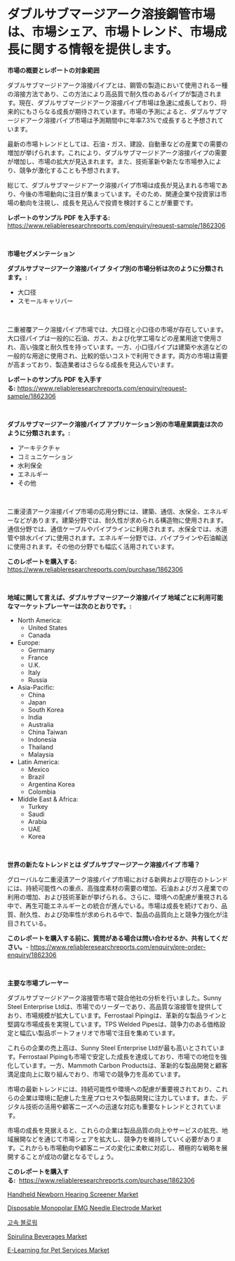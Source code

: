 <p><h1>ダブルサブマージアーク溶接鋼管市場は、市場シェア、市場トレンド、市場成長に関する情報を提供します。</h1></p><p><strong>市場の概要とレポートの対象範囲</strong></p>
<p><p>ダブルサブマージドアーク溶接パイプとは、鋼管の製造において使用される一種の溶接方法であり、この方法により高品質で耐久性のあるパイプが製造されます。現在、ダブルサブマージドアーク溶接パイプ市場は急速に成長しており、将来的にもさらなる成長が期待されています。市場の予測によると、ダブルサブマージドアーク溶接パイプ市場は予測期間中に年率7.3%で成長すると予想されています。</p><p>最新の市場トレンドとしては、石油・ガス、建設、自動車などの産業での需要の増加が挙げられます。これにより、ダブルサブマージドアーク溶接パイプの需要が増加し、市場の拡大が見込まれます。また、技術革新や新たな市場参入により、競争が激化することも予想されます。</p><p>総じて、ダブルサブマージドアーク溶接パイプ市場は成長が見込まれる市場であり、今後の市場動向に注目が集まっています。そのため、関連企業や投資家は市場の動向を注視し、成長を見込んで投資を検討することが重要です。</p></p>
<p><strong>レポートのサンプル PDF を入手する:</strong> <a href="https://www.reliableresearchreports.com/enquiry/request-sample/1862306">https://www.reliableresearchreports.com/enquiry/request-sample/1862306</a></p>
<p>&nbsp;</p>
<p><strong>市場セグメンテーション</strong></p>
<p><strong>ダブルサブマージアーク溶接パイプ タイプ別の市場分析は次のように分類されます。:</strong></p>
<p><ul><li>大口径</li><li>スモールキャリバー</li></ul></p>
<p>&nbsp;</p>
<p><p>二重被覆アーク溶接パイプ市場では、大口径と小口径の市場が存在しています。大口径パイプは一般的に石油、ガス、および化学工場などの産業用途で使用され、高い強度と耐久性を持っています。一方、小口径パイプは建築や水道などの一般的な用途に使用され、比較的低いコストで利用できます。両方の市場は需要が高まっており、製造業者はさらなる成長を見込んでいます。</p></p>
<p><strong>レポートのサンプル PDF を入手する:</strong>&nbsp;<a href="https://www.reliableresearchreports.com/enquiry/request-sample/1862306">https://www.reliableresearchreports.com/enquiry/request-sample/1862306</a></p>
<p>&nbsp;</p>
<p><strong> ダブルサブマージアーク溶接パイプ アプリケーション別の市場産業調査は次のように分類されます。:</strong></p>
<p><ul><li>アーキテクチャ</li><li>コミュニケーション</li><li>水利保全</li><li>エネルギー</li><li>その他</li></ul></p>
<p>&nbsp;</p>
<p><p>二重浸漬アーク溶接パイプ市場の応用分野には、建築、通信、水保全、エネルギーなどがあります。建築分野では、耐久性が求められる構造物に使用されます。通信分野では、通信ケーブルやパイプラインに利用されます。水保全では、水道管や排水パイプに使用されます。エネルギー分野では、パイプラインや石油輸送に使用されます。その他の分野でも幅広く活用されています。</p></p>
<p><strong>このレポートを購入する:</strong>&nbsp; <a href="https://www.reliableresearchreports.com/purchase/1862306">https://www.reliableresearchreports.com/purchase/1862306</a></p>
<p>&nbsp;</p>
<p><strong>地域に関して言えば、ダブルサブマージアーク溶接パイプ 地域ごとに利用可能なマーケットプレーヤーは次のとおりです。:</strong></p>
<p><ul>
    <li>
        North America:
        <ul>
            <li>United States</li>
            <li>Canada</li>
        </ul>
    </li>
    <li>
        Europe:
        <ul>
            <li>Germany</li>
            <li>France</li>
            <li>U.K.</li>
            <li>Italy</li>
            <li>Russia</li>
        </ul>
    </li>
    <li>
        Asia-Pacific:
        <ul>
            <li>China</li>
            <li>Japan</li>
            <li>South Korea</li>
            <li>India</li>
            <li>Australia</li>
            <li>China Taiwan</li>
            <li>Indonesia</li>
            <li>Thailand</li>
            <li>Malaysia</li>
        </ul>
    </li>
    <li>
        Latin America:
        <ul>
            <li>Mexico</li>
            <li>Brazil</li>
            <li>Argentina Korea</li>
            <li>Colombia</li>
        </ul>
    </li>
    <li>
        Middle East & Africa:
        <ul>
            <li>Turkey</li>
            <li>Saudi</li>
            <li>Arabia</li>
            <li>UAE</li>
            <li>Korea</li>
        </ul>
    </li>
    </ul></p>
<p>&nbsp;</p>
<p><strong>世界の新たなトレンドとは ダブルサブマージアーク溶接パイプ 市場？</strong></p>
<p><p>グローバルな二重浸漬アーク溶接パイプ市場における新興および現在のトレンドには、持続可能性への重点、高強度素材の需要の増加、石油およびガス産業での利用の増加、および技術革新が挙げられる。さらに、環境への配慮が重視される中で、再生可能エネルギーとの統合が進んでいる。市場は成長を続けており、品質、耐久性、および効率性が求められる中で、製品の品質向上と競争力強化が注目されている。</p></p>
<p><strong>このレポートを購入する前に、質問がある場合は問い合わせるか、共有してください。</strong>- <a href="https://www.reliableresearchreports.com/enquiry/pre-order-enquiry/1862306">https://www.reliableresearchreports.com/enquiry/pre-order-enquiry/1862306</a></p>
<p>&nbsp;</p>
<p><strong>主要な市場プレーヤー</strong></p>
<p><p>ダブルサブマージドアーク溶接管市場で競合他社の分析を行いました。Sunny Steel Enterprise Ltdは、市場でのリーダーであり、高品質な溶接管を提供しており、市場規模が拡大しています。Ferrostaal Pipingは、革新的な製品ラインと堅調な市場成長を実現しています。TPS Welded Pipesは、競争力のある価格設定と幅広い製品ポートフォリオで市場で注目を集めています。</p><p>これらの企業の売上高は、Sunny Steel Enterprise Ltdが最も高いとされています。Ferrostaal Pipingも市場で安定した成長を達成しており、市場での地位を強化しています。一方、Mammoth Carbon Productsは、革新的な製品開発と顧客満足度向上に取り組んでおり、市場での競争力を高めています。</p><p>市場の最新トレンドには、持続可能性や環境への配慮が重要視されており、これらの企業は環境に配慮した生産プロセスや製品開発に注力しています。また、デジタル技術の活用や顧客ニーズへの迅速な対応も重要なトレンドとされています。</p><p>市場の成長を見据えると、これらの企業は製品品質の向上やサービスの拡充、地域展開などを通じて市場シェアを拡大し、競争力を維持していく必要があります。これからも市場動向や顧客ニーズの変化に柔軟に対応し、積極的な戦略を展開することが成功の鍵となるでしょう。</p></p>
<p><strong>このレポートを購入する:</strong>&nbsp;&nbsp;<a href="https://www.reliableresearchreports.com/purchase/1862306">https://www.reliableresearchreports.com/purchase/1862306</a></p>
<p><p><a href="https://issuu.com/reportprime-2/docs/handheld-newborn-hearing-screener-market-size-2030">Handheld Newborn Hearing Screener Market</a></p><p><a href="https://issuu.com/reportprime-2/docs/disposable-monopolar-emg-needle-electrode-market-s">Disposable Monopolar EMG Needle Electrode Market</a></p><p><a href="https://medium.com/@ethanmorar2011/%EA%B3%A0%EC%86%8D-%EB%B8%94%EB%A1%9C%EC%9B%8C-%EC%8B%9C%EC%9E%A5-%EA%B7%9C%EB%AA%A8%EB%8A%94-%EA%B8%80%EB%A1%9C%EB%B2%8C-%EC%82%B0%EC%97%85%EC%97%90%EC%84%9C-%EA%B0%80%EC%9E%A5-%EC%A2%8B%EC%9D%80-%EB%A7%88%EC%BC%80%ED%8C%85-%EC%B1%84%EB%84%90%EC%9D%84-%EB%B3%B4%EC%97%AC%EC%A4%8D%EB%8B%88%EB%8B%A4-e4ca41ceb5c5">고속 블로워</a></p><p><a href="https://view.publitas.com/reportprime-1/spirulina-beverages-market-size-market-trends-and-growth-outlook-forecasted-for-period-from-2024-to-2031/">Spirulina Beverages Market</a></p><p><a href="https://thundering-castanet-c65.notion.site/E-Learning-for-Pet-Services-Market-Analysis-Examines-its-Scope-on-Growth-Opportunities-and-Forecast-86fb5e8ff7094aa48b669ae2b2f99762">E-Learning for Pet Services Market</a></p></p>